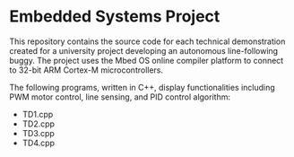 # Embedded Systems Project

This repository contains the source code for each technical demonstration created for a university project developing an autonomous line-following buggy.
The project uses the Mbed OS online compiler platform to connect to 32-bit ARM Cortex-M microcontrollers.

The following programs, written in C++, display functionalities including PWM motor control, line sensing, and PID control algorithm:
- TD1.cpp
- TD2.cpp
- TD3.cpp
- TD4.cpp
